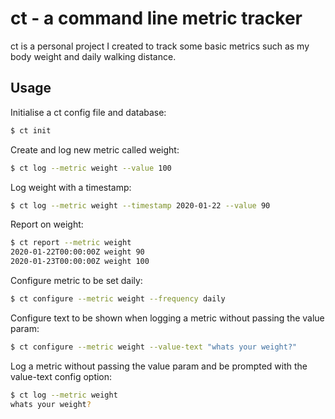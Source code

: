 # ct - a command line metric tracker

ct is a personal project I created to track some basic metrics such as my body weight and daily walking distance.

## Usage

Initialise a ct config file and database:

```bash
$ ct init
```

Create and log new metric called weight:

```bash
$ ct log --metric weight --value 100
```

Log weight with a timestamp:

```bash
$ ct log --metric weight --timestamp 2020-01-22 --value 90
```

Report on weight:

```bash
$ ct report --metric weight
2020-01-22T00:00:00Z weight 90
2020-01-23T00:00:00Z weight 100
```

Configure metric to be set daily:

```bash
$ ct configure --metric weight --frequency daily
```

Configure text to be shown when logging a metric without passing the value param:

```bash
$ ct configure --metric weight --value-text "whats your weight?"
```

Log a metric without passing the value param and be prompted with the value-text config option:

```bash
$ ct log --metric weight
whats your weight? 
```
